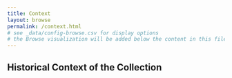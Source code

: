 ```yaml
---
title: Context
layout: browse
permalink: /context.html
# see _data/config-browse.csv for display options
# the Browse visualization will be added below the content in this file
---
```


## Historical Context of the Collection
